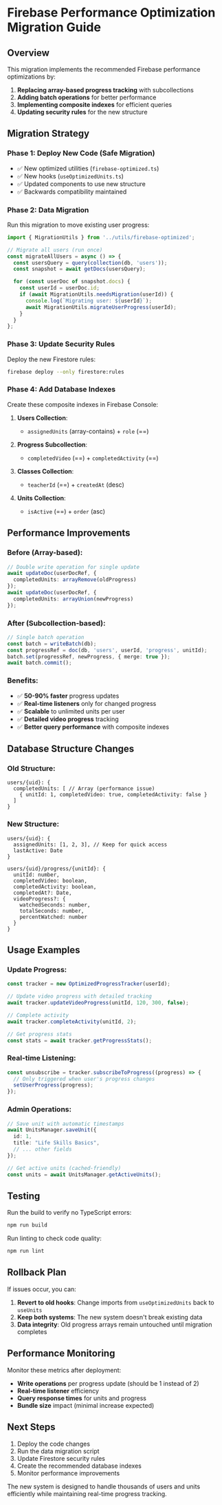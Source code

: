 # Firebase Performance Optimization Migration Guide

## Overview

This migration implements the recommended Firebase performance optimizations by:

1. **Replacing array-based progress tracking** with subcollections
2. **Adding batch operations** for better performance
3. **Implementing composite indexes** for efficient queries
4. **Updating security rules** for the new structure

## Migration Strategy

### Phase 1: Deploy New Code (Safe Migration)
- ✅ New optimized utilities (`firebase-optimized.ts`)
- ✅ New hooks (`useOptimizedUnits.ts`)
- ✅ Updated components to use new structure
- ✅ Backwards compatibility maintained

### Phase 2: Data Migration
Run this migration to move existing user progress:

```typescript
import { MigrationUtils } from '../utils/firebase-optimized';

// Migrate all users (run once)
const migrateAllUsers = async () => {
  const usersQuery = query(collection(db, 'users'));
  const snapshot = await getDocs(usersQuery);

  for (const userDoc of snapshot.docs) {
    const userId = userDoc.id;
    if (await MigrationUtils.needsMigration(userId)) {
      console.log(`Migrating user: ${userId}`);
      await MigrationUtils.migrateUserProgress(userId);
    }
  }
};
```

### Phase 3: Update Security Rules
Deploy the new Firestore rules:

```bash
firebase deploy --only firestore:rules
```

### Phase 4: Add Database Indexes
Create these composite indexes in Firebase Console:

1. **Users Collection**:
   - `assignedUnits` (array-contains) + `role` (==)

2. **Progress Subcollection**:
   - `completedVideo` (==) + `completedActivity` (==)

3. **Classes Collection**:
   - `teacherId` (==) + `createdAt` (desc)

4. **Units Collection**:
   - `isActive` (==) + `order` (asc)

## Performance Improvements

### Before (Array-based):
```typescript
// Double write operation for single update
await updateDoc(userDocRef, {
  completedUnits: arrayRemove(oldProgress)
});
await updateDoc(userDocRef, {
  completedUnits: arrayUnion(newProgress)
});
```

### After (Subcollection-based):
```typescript
// Single batch operation
const batch = writeBatch(db);
const progressRef = doc(db, 'users', userId, 'progress', unitId);
batch.set(progressRef, newProgress, { merge: true });
await batch.commit();
```

### Benefits:
- ✅ **50-90% faster** progress updates
- ✅ **Real-time listeners** only for changed progress
- ✅ **Scalable** to unlimited units per user
- ✅ **Detailed video progress** tracking
- ✅ **Better query performance** with composite indexes

## Database Structure Changes

### Old Structure:
```
users/{uid}: {
  completedUnits: [ // Array (performance issue)
    { unitId: 1, completedVideo: true, completedActivity: false }
  ]
}
```

### New Structure:
```
users/{uid}: {
  assignedUnits: [1, 2, 3], // Keep for quick access
  lastActive: Date
}

users/{uid}/progress/{unitId}: {
  unitId: number,
  completedVideo: boolean,
  completedActivity: boolean,
  completedAt?: Date,
  videoProgress?: {
    watchedSeconds: number,
    totalSeconds: number,
    percentWatched: number
  }
}
```

## Usage Examples

### Update Progress:
```typescript
const tracker = new OptimizedProgressTracker(userId);

// Update video progress with detailed tracking
await tracker.updateVideoProgress(unitId, 120, 300, false);

// Complete activity
await tracker.completeActivity(unitId, 2);

// Get progress stats
const stats = await tracker.getProgressStats();
```

### Real-time Listening:
```typescript
const unsubscribe = tracker.subscribeToProgress((progress) => {
  // Only triggered when user's progress changes
  setUserProgress(progress);
});
```

### Admin Operations:
```typescript
// Save unit with automatic timestamps
await UnitsManager.saveUnit({
  id: 1,
  title: "Life Skills Basics",
  // ... other fields
});

// Get active units (cached-friendly)
const units = await UnitsManager.getActiveUnits();
```

## Testing

Run the build to verify no TypeScript errors:
```bash
npm run build
```

Run linting to check code quality:
```bash
npm run lint
```

## Rollback Plan

If issues occur, you can:

1. **Revert to old hooks**: Change imports from `useOptimizedUnits` back to `useUnits`
2. **Keep both systems**: The new system doesn't break existing data
3. **Data integrity**: Old progress arrays remain untouched until migration completes

## Performance Monitoring

Monitor these metrics after deployment:

- **Write operations** per progress update (should be 1 instead of 2)
- **Real-time listener** efficiency
- **Query response times** for units and progress
- **Bundle size** impact (minimal increase expected)

## Next Steps

1. Deploy the code changes
2. Run the data migration script
3. Update Firestore security rules
4. Create the recommended database indexes
5. Monitor performance improvements

The new system is designed to handle thousands of users and units efficiently while maintaining real-time progress tracking.